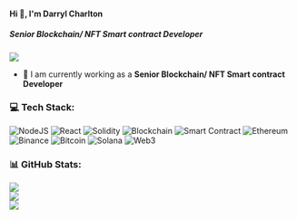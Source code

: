 #### Hi 👋, I'm Darryl Charlton 
##### **Senior Blockchain/ NFT Smart contract Developer**

[![](https://visitcount.itsvg.in/api?id=darrylcharlton54&icon=0&color=9)](https://visitcount.itsvg.in)

- 🔭 I am currently working as a **Senior Blockchain/ NFT Smart contract Developer**

### 💻 Tech Stack:
![NodeJS](https://img.shields.io/badge/node.js-6DA55F?style=flat&logo=node.js&logoColor=white) ![React](https://img.shields.io/badge/react-%2320232a.svg?style=flat&logo=react&logoColor=%2361DAFB) ![Solidity](https://img.shields.io/badge/Solidity-%23363636.svg?style=flat&logo=solidity&logoColor=white) ![Blockchain](https://img.shields.io/badge/Blockchain-2F3134?style=flat&logo=Blockchain&logoColor=white) ![Smart Contract](https://img.shields.io/badge/SmartContract-%23E1140A.svg?style=flat&logo=SmartContract&logoColor=white) ![Ethereum](https://img.shields.io/badge/Ethereum-3C3C3D?style=flat&logo=Ethereum&logoColor=white) ![Binance](https://img.shields.io/badge/Binance-FCD535?style=flat&logo=binance&logoColor=white) ![Bitcoin](https://img.shields.io/badge/Bitcoin-000?style=flat&logo=bitcoin&logoColor=white) ![Solana](https://img.shields.io/badge/Solana-black?style=flat&logo=Solana&badgeColor=010101) ![Web3](https://img.shields.io/badge/Web3-hotpink.svg?style=flat&logo=Web3&logoColor=white) 


### 📊 GitHub Stats:
![](https://github-readme-stats.vercel.app/api?username=darrylcharlton54&theme=radical&hide_border=false&include_all_commits=false&count_private=false)<br/>
![](https://github-readme-streak-stats.herokuapp.com/?user=darrylcharlton54&theme=radical&hide_border=false)<br/>
![](https://github-readme-stats.vercel.app/api/top-langs/?username=darrylcharlton54&theme=radical&hide_border=false&include_all_commits=false&count_private=false&layout=compact)
